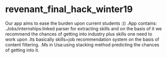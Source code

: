 # revenant_final_hack_winter19

Our app aims to ease the burden upon current students :))
.App contains:
	.Jobs/internships:linked parser for extracting skills and on the basis of it we recommend the chances of getting into industry plus skills one need to work upon .Its basically skills+job recommendation system on the basis of content filtering.
	.Ms in Usa:using stacking method predicting the chances of getting into it.   
